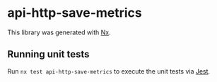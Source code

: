 # api-http-save-metrics

This library was generated with [Nx](https://nx.dev).

## Running unit tests

Run `nx test api-http-save-metrics` to execute the unit tests via [Jest](https://jestjs.io).
